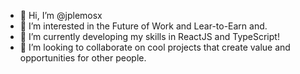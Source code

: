 - 👋 Hi, I’m @jplemosx
- 👀 I’m interested in the Future of Work and Lear-to-Earn and.
- 🌱 I’m currently developing my skills in ReactJS and TypeScript!
- 🚀 I’m looking to collaborate on cool projects that create value and opportunities for other people.

<!---
jplemosx/jplemosx is a ✨ special ✨ repository because its `README.md` (this file) appears on your GitHub profile.
You can click the Preview link to take a look at your changes.
--->

